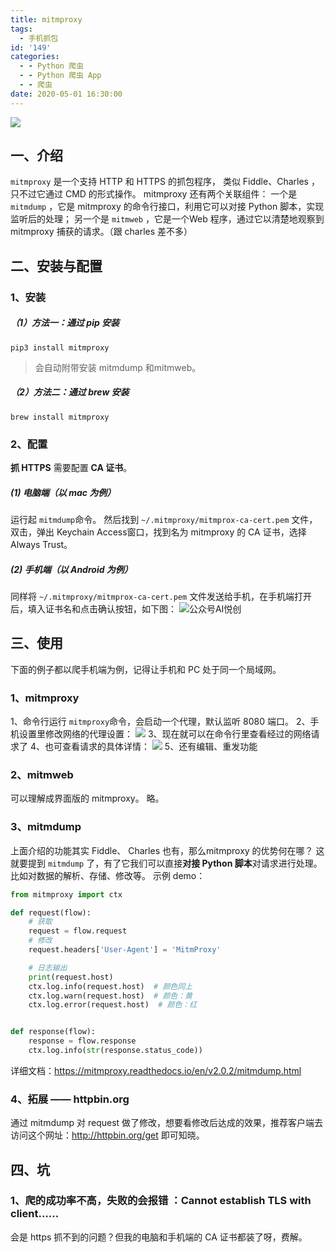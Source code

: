 ```yaml
---
title: mitmproxy
tags:
  - 手机抓包
id: '149'
categories:
  - - Python 爬虫
  - - Python 爬虫 App
  - - 爬虫
date: 2020-05-01 16:30:00
---
```


![](https://images-aiyc-1301641396.cos.ap-guangzhou.myqcloud.com/20200704112013.jpeg)

## 一、介绍

`mitmproxy` 是一个支持 HTTP 和 HTTPS 的抓包程序， 类似 Fiddle、Charles ， 只不过它通过 CMD 的形式操作。 mitmproxy 还有两个关联组件： 一个是 `mitmdump` ，它是 mitmproxy 的命令行接口，利用它可以对接 Python 脚本，实现监听后的处理； 另一个是 `mitmweb` ，它是一个Web 程序，通过它以清楚地观察到 mitmproxy 捕获的请求。（跟 charles 差不多）

## 二、安装与配置

### 1、安装

##### （1）方法一：通过 pip 安装

```
pip3 install mitmproxy
```

> 会自动附带安装 mitmdump 和mitmweb。

##### （2）方法二：通过 brew 安装

```
brew install mitmproxy
```

### 2、配置

**抓 HTTPS** 需要配置 **CA 证书**。

##### (1) 电脑端（以 mac 为例）

运行起 `mitmdump`命令。 然后找到 `~/.mitmproxy/mitmprox-ca-cert.pem` 文件，双击，弹出 Keychain Access窗口，找到名为 mitmproxy 的 CA 证书，选择 Always Trust。

##### (2) 手机端（以 Android 为例）

同样将 `~/.mitmproxy/mitmprox-ca-cert.pem` 文件发送给手机，在手机端打开后，填入证书名和点击确认按钮，如下图： ![公众号AI悦创](https://images-aiyc-1301641396.cos.ap-guangzhou.myqcloud.com/20200704112108.png)

## 三、使用

下面的例子都以爬手机端为例，记得让手机和 PC 处于同一个局域网。

### 1、mitmproxy

1、命令行运行 `mitmproxy`命令，会启动一个代理，默认监听 8080 端口。 2、手机设置里修改网络的代理设置： ![](https://images-aiyc-1301641396.cos.ap-guangzhou.myqcloud.com/20200704112120.png) 3、现在就可以在命令行里查看经过的网络请求了 4、也可查看请求的具体详情： ![](https://images-aiyc-1301641396.cos.ap-guangzhou.myqcloud.com/20200704112129.png) 5、还有编辑、重发功能

### 2、mitmweb

可以理解成界面版的 mitmproxy。 略。

### 3、mitmdump

上面介绍的功能其实 Fiddle、 Charles 也有，那么mitmproxy 的优势何在哪？ 这就要提到 `mitmdump` 了，有了它我们可以直接**对接 Python 脚本**对请求进行处理。比如对数据的解析、存储、修改等。 示例 demo：

```Python
from mitmproxy import ctx

def request(flow):
    # 获取
    request = flow.request
    # 修改
    request.headers['User-Agent'] = 'MitmProxy'

    # 日志输出
    print(request.host)
    ctx.log.info(request.host)  # 颜色同上
    ctx.log.warn(request.host)  # 颜色：黄
    ctx.log.error(request.host)  # 颜色：红


def response(flow):
    response = flow.response
    ctx.log.info(str(response.status_code))
```

详细文档：https://mitmproxy.readthedocs.io/en/v2.0.2/mitmdump.html

### 4、拓展 —— httpbin.org

通过 mitmdump 对 request 做了修改，想要看修改后达成的效果，推荐客户端去访问这个网址：http://httpbin.org/get 即可知晓。

## 四、坑

### 1、爬的成功率不高，失败的会报错 ：Cannot establish TLS with client……

会是 https 抓不到的问题？但我的电脑和手机端的 CA 证书都装了呀，费解。